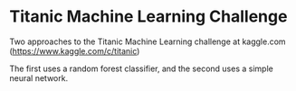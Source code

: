 # Titanic Machine Learning Challenge

Two approaches to the Titanic Machine Learning challenge at kaggle.com
(https://www.kaggle.com/c/titanic)

The first uses a random forest classifier, and the second uses a simple neural network.